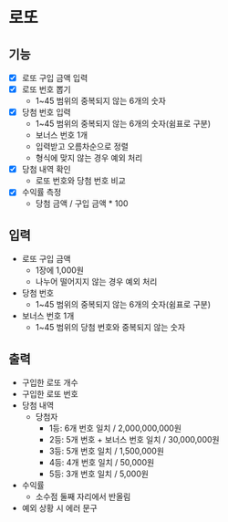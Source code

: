 # 로또

## 기능

- [x] 로또 구입 금액 입력
- [x] 로또 번호 뽑기
  - 1~45 범위의 중복되지 않는 6개의 숫자
- [x] 당첨 번호 입력
  - 1~45 범위의 중복되지 않는 6개의 숫자(쉼표로 구분)
  - 보너스 번호 1개
  - 입력받고 오름차순으로 정렬
  - 형식에 맞지 않는 경우 예외 처리
- [x] 당첨 내역 확인
  - 로또 번호와 당첨 번호 비교
- [x] 수익률 측정
  - 당첨 금액 / 구입 금액 \* 100

## 입력

- 로또 구입 금액
  - 1장에 1,000원
  - 나누어 떨어지지 않는 경우 예외 처리
- 당첨 번호
  - 1~45 범위의 중복되지 않는 6개의 숫자(쉼표로 구분)
- 보너스 번호 1개
  - 1~45 범위의 당첨 번호와 중복되지 않는 숫자

## 출력

- 구입한 로또 개수
- 구입한 로또 번호
- 당첨 내역
  - 당첨자
    - 1등: 6개 번호 일치 / 2,000,000,000원
    - 2등: 5개 번호 + 보너스 번호 일치 / 30,000,000원
    - 3등: 5개 번호 일치 / 1,500,000원
    - 4등: 4개 번호 일치 / 50,000원
    - 5등: 3개 번호 일치 / 5,000원
- 수익률
  - 소수점 둘째 자리에서 반올림
- 예외 상황 시 에러 문구
